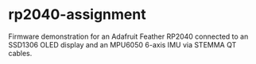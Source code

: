 # rp2040-assignment
Firmware demonstration for an Adafruit Feather RP2040 connected to an SSD1306 OLED display and an MPU6050 6-axis IMU via STEMMA QT cables.
